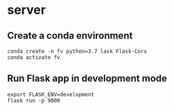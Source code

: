 # server

## Create a conda environment
```
conda create -n fv python=3.7 lask Flask-Cors
conda activate fv
```

## Run Flask app in development mode
```
export FLASK_ENV=development
flask run -p 9000
```
